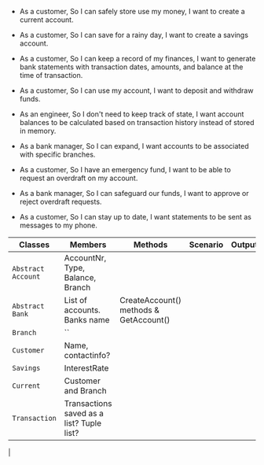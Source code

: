 - As a customer,
So I can safely store use my money,
I want to create a current account.

- As a customer,
So I can save for a rainy day,
I want to create a savings account.

- As a customer,
So I can keep a record of my finances,
I want to generate bank statements with transaction dates, amounts, and balance at the time of transaction.

- As a customer,
So I can use my account,
I want to deposit and withdraw funds.

- As an engineer,
So I don't need to keep track of state,
I want account balances to be calculated based on transaction history instead of stored in memory.

- As a bank manager,
So I can expand,
I want accounts to be associated with specific branches.

- As a customer,
So I have an emergency fund,
I want to be able to request an overdraft on my account.

- As a bank manager,
So I can safeguard our funds,
I want to approve or reject overdraft requests.

- As a customer,
So I can stay up to date,
I want statements to be sent as messages to my phone.



| Classes                  | Members                                                | Methods                           | Scenario                                                     | Outputs |
|--------------------------|--------------------------------------------------------|-----------------------------------|--------------------------------------------------------------|---------|
| `Abstract Account`       | AccountNr, Type, Balance, Branch                       |                                   |                                             |         |
| `Abstract Bank`          |  List of accounts. Banks name                          |  CreateAccount() methods & GetAccount()|                                                              |     |
| `Branch`                 | ``                                        |                                   |                                                              |         | 
| `Customer`               | Name, contactinfo?                                     |                          |                                                                       |         |
| `Savings`                | InterestRate                                           |                                   |                                                              |         |
| `Current`                | Customer and Branch                                    |                                   |                                                              |         |
| `Transaction`            | Transactions saved as a list? Tuple list?              |          |               | |
|        